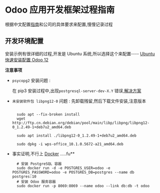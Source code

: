 # Odoo 应用开发框架过程指南

根据中文配置[指南](https://alanhou.org/odoo-12-development/)和公司的具体要求来配置,慢慢记录过程

## 开发环境配置

安装示例有很详细的过程,开发是 Ubuntu 系统,所以选择这个来配置---- [Ubuntu 快速安装配置 Odoo 12](https://alanhou.org/odoo-12/)

**注意事项**

- `psycopg2` 安装问题 :

  在 pip3 安装过程中,出现`postgresql-server-dev-X.Y` 错误,[解决方案](http://landcareweb.com/questions/2208/nin-xu-yao-an-zhuang-postgresql-server-dev-x-ylai-gou-jian-fu-wu-qi-duan-kuo-zhan-huo-zhe-an-zhuang-libpq-devlai-gou-jian-ke-hu-duan-ying-yong-cheng-xu)

- `未安装软件包 libpng12-0` 问题 :
  先卸载残留,然后下载文件安装,注意版本

  ```shell

    sudo apt --fix-broken install
    wget http://ftp.cn.debian.org/debian/pool/main/libp/libpng/libpng12-0_1.2.49-1+deb7u2_amd64.deb

    sudo apt install ./libpng12-0_1.2.49-1+deb7u2_amd64.deb

    sudo dpkg -i wps-office_10.1.0.5672-a21_amd64.deb

  ```

- 事实证明,不行上 [Docker](https://hub.docker.com/_/odoo) .....fu\*\*

  ```shell
    # 安装 PostgreSQL 容器
    sudo docker run -d -e POSTGRES_USER=odoo -e POSTGRES_PASSWORD=odoo -e POSTGRES_DB=postgres --name db postgres:10
    # 安装 Odoo 服务容器
    sudo docker run -p 8069:8069 --name odoo --link db:db -t odoo

  ```
